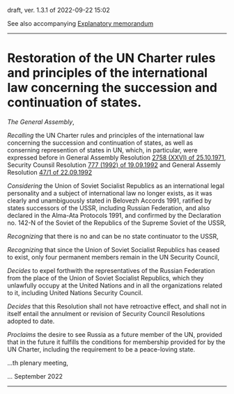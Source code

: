 draft, ver. 1.3.1 of 2022-09-22 15:02

See also accompanying [Explanatory memorandum](/Explanatory_memorandum.md)

-------------------------------------

# Restoration of the UN Charter rules and principles of the international law concerning the succession and continuation of states.

*The General Assembly*,

*Recalling* the UN Charter rules and principles of the international law concerning the succession and continuation of states, as well as conserning represention of states in UN, which, in particular, were expressed before in General Assembly Resolution [2758 (XXVI) of 25.10.1971](https://github.com/ageyev/un-su/blob/main/documents/un/1971-10-25_UN_GA_Resolution_2758_en.png), Security Counsil Resolution [777 (1992) of 19.09.1992](https://github.com/ageyev/un-su/blob/main/documents/un/1992-09-19_UN_SC_Resolution_777_1992_en.png)  and General Assemly Resolution [47/1 of 22.09.1992](https://github.com/ageyev/un-su/blob/main/documents/un/1992-09-22_UN_GA_Resolution_47-1_1992_en.png)

*Considering* the Union of Soviet Socialist Republics as an international legal personality and a subject of international law no longer exists, as it was clearly and unambiguously stated in Belovezh Accords 1991, ratified by states successors of the USSR, including Russian Federation, and also declared in the Alma-Ata Protocols 1991, and confirmed by the Declaration no. 142-N of the Soviet of the Republics of the Supreme Soviet of the USSR,

*Recognizing* that there is no and can be no state continuator to the USSR, 

*Recognizing* that since the Union of Soviet Socialist Republics has ceased to exist, only four permanent members remain in the UN Security Council, 

*Decides* to expel forthwith the representatives of the Russian Federation from the place of the Union of Soviet Socialist Republics, which they unlawfully occupy at the United Nations and in all the organizations related to it, including United Nations Security Council.

*Decides* that this Resolution shall not have retroactive effect, and shall not in itself entail the annulment or revision of Security Council Resolutions adopted to date.

*Proclaims* the desire to see Russia as a future member of the UN, provided that in the future it fulfills the conditions for membership provided for by the UN Charter, including the requirement to be a peace-loving state. 

...th plenary meeting,

... September 2022 

-------------------- 
